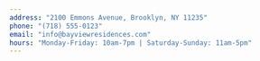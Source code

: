 ```yaml
---
address: "2100 Emmons Avenue, Brooklyn, NY 11235"
phone: "(718) 555-0123"
email: "info@bayviewresidences.com"
hours: "Monday-Friday: 10am-7pm | Saturday-Sunday: 11am-5pm"
---
```

